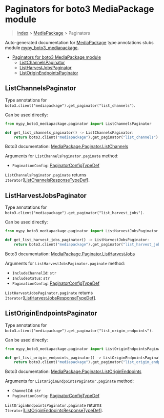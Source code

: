 # Paginators for boto3 MediaPackage module

> [Index](..) > [MediaPackage](.) > Paginators

Auto-generated documentation for
[MediaPackage](https://boto3.amazonaws.com/v1/documentation/api/latest/reference/services/mediapackage.html#MediaPackage)
type annotations stubs module
[mypy_boto3_mediapackage](https://pypi.org/project/mypy-boto3-mediapackage/).

- [Paginators for boto3 MediaPackage module](#paginators-for-boto3-mediapackage-module)
  - [ListChannelsPaginator](#listchannelspaginator)
  - [ListHarvestJobsPaginator](#listharvestjobspaginator)
  - [ListOriginEndpointsPaginator](#listoriginendpointspaginator)

## ListChannelsPaginator

Type annotations for
`boto3.client("mediapackage").get_paginator("list_channels")`.

Can be used directly:

```python
from mypy_boto3_mediapackage.paginator import ListChannelsPaginator

def get_list_channels_paginator() -> ListChannelsPaginator:
    return boto3.client("mediapackage").get_paginator("list_channels")
```

Boto3 documentation:
[MediaPackage.Paginator.ListChannels](https://boto3.amazonaws.com/v1/documentation/api/latest/reference/services/mediapackage.html#MediaPackage.Paginator.ListChannels)

Arguments for `ListChannelsPaginator.paginate` method:

- `PaginationConfig`:
  [PaginatorConfigTypeDef](./type_defs.md#paginatorconfigtypedef)

`ListChannelsPaginator.paginate` returns
`Iterator`\[[ListChannelsResponseTypeDef](./type_defs.md#listchannelsresponsetypedef)\].

## ListHarvestJobsPaginator

Type annotations for
`boto3.client("mediapackage").get_paginator("list_harvest_jobs")`.

Can be used directly:

```python
from mypy_boto3_mediapackage.paginator import ListHarvestJobsPaginator

def get_list_harvest_jobs_paginator() -> ListHarvestJobsPaginator:
    return boto3.client("mediapackage").get_paginator("list_harvest_jobs")
```

Boto3 documentation:
[MediaPackage.Paginator.ListHarvestJobs](https://boto3.amazonaws.com/v1/documentation/api/latest/reference/services/mediapackage.html#MediaPackage.Paginator.ListHarvestJobs)

Arguments for `ListHarvestJobsPaginator.paginate` method:

- `IncludeChannelId`: `str`
- `IncludeStatus`: `str`
- `PaginationConfig`:
  [PaginatorConfigTypeDef](./type_defs.md#paginatorconfigtypedef)

`ListHarvestJobsPaginator.paginate` returns
`Iterator`\[[ListHarvestJobsResponseTypeDef](./type_defs.md#listharvestjobsresponsetypedef)\].

## ListOriginEndpointsPaginator

Type annotations for
`boto3.client("mediapackage").get_paginator("list_origin_endpoints")`.

Can be used directly:

```python
from mypy_boto3_mediapackage.paginator import ListOriginEndpointsPaginator

def get_list_origin_endpoints_paginator() -> ListOriginEndpointsPaginator:
    return boto3.client("mediapackage").get_paginator("list_origin_endpoints")
```

Boto3 documentation:
[MediaPackage.Paginator.ListOriginEndpoints](https://boto3.amazonaws.com/v1/documentation/api/latest/reference/services/mediapackage.html#MediaPackage.Paginator.ListOriginEndpoints)

Arguments for `ListOriginEndpointsPaginator.paginate` method:

- `ChannelId`: `str`
- `PaginationConfig`:
  [PaginatorConfigTypeDef](./type_defs.md#paginatorconfigtypedef)

`ListOriginEndpointsPaginator.paginate` returns
`Iterator`\[[ListOriginEndpointsResponseTypeDef](./type_defs.md#listoriginendpointsresponsetypedef)\].
